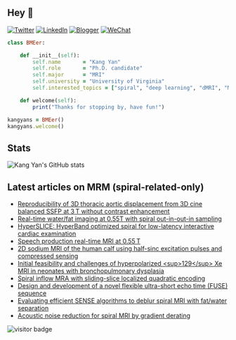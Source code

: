 ## Hey 👋
[![Twitter](https://img.shields.io/badge/Twitter-%231DA1F2.svg?style=for-the-badge&logo=Twitter&logoColor=white)](https://twitter.com/KangY01)
[![LinkedIn](https://img.shields.io/badge/linkedin-%230077B5.svg?style=for-the-badge&logo=linkedin&logoColor=white)](https://www.linkedin.com/in/kyanyan/)
[![Blogger](https://img.shields.io/badge/Blogger-FF5722?style=for-the-badge&logo=blogger&logoColor=white)](https://kyanx.blogspot.com/)
[![WeChat](https://img.shields.io/badge/WeChat-07C160?style=for-the-badge&logo=wechat&logoColor=white)](wechat.jpg)

```ruby
class BMEer:

    def __init__(self):
        self.name       = "Kang Yan"
        self.role       = "Ph.D. candidate"
        self.major      = "MRI"
        self.university = "University of Virginia"
        self.interested_topics = ["spiral", "deep learning", "dMRI", "MRgFUS"]

    def welcome(self):
        print("Thanks for stopping by, have fun!")

kangyans = BMEer()
kangyans.welcome()
```

## Stats

![Kang Yan's GitHub stats](https://github-readme-stats.vercel.app/api?username=kangyans&show_icons=true&theme=radical)

## Latest articles on MRM (spiral-related-only)

<!-- BLOG-POST-LIST:START -->
- [Reproducibility of 3D thoracic aortic displacement from 3D cine balanced SSFP at 3 T without contrast enhancement](https://pubmed.ncbi.nlm.nih.gov/37831612/?utm_source=Other&utm_medium=rss&utm_campaign=pubmed-2&utm_content=1d9iTY4hH_PwaJkMYq0tNab8LUPdXI2CHFgZgCJ6BmQf0gZEah&fc=20231019120313&ff=20231107100949&v=2.17.9.post6+86293ac)
- [Real-time water/fat imaging at 0.55T with spiral out-in-out-in sampling](https://pubmed.ncbi.nlm.nih.gov/37815020/?utm_source=Other&utm_medium=rss&utm_campaign=pubmed-2&utm_content=1d9iTY4hH_PwaJkMYq0tNab8LUPdXI2CHFgZgCJ6BmQf0gZEah&fc=20231019120313&ff=20231107100949&v=2.17.9.post6+86293ac)
- [HyperSLICE: HyperBand optimized spiral for low-latency interactive cardiac examination](https://pubmed.ncbi.nlm.nih.gov/37799087/?utm_source=Other&utm_medium=rss&utm_campaign=pubmed-2&utm_content=1d9iTY4hH_PwaJkMYq0tNab8LUPdXI2CHFgZgCJ6BmQf0gZEah&fc=20231019120313&ff=20231107100949&v=2.17.9.post6+86293ac)
- [Speech production real-time MRI at 0.55 T](https://pubmed.ncbi.nlm.nih.gov/37799039/?utm_source=Other&utm_medium=rss&utm_campaign=pubmed-2&utm_content=1d9iTY4hH_PwaJkMYq0tNab8LUPdXI2CHFgZgCJ6BmQf0gZEah&fc=20231019120313&ff=20231107100949&v=2.17.9.post6+86293ac)
- [2D sodium MRI of the human calf using half-sinc excitation pulses and compressed sensing](https://pubmed.ncbi.nlm.nih.gov/37799019/?utm_source=Other&utm_medium=rss&utm_campaign=pubmed-2&utm_content=1d9iTY4hH_PwaJkMYq0tNab8LUPdXI2CHFgZgCJ6BmQf0gZEah&fc=20231019120313&ff=20231107100949&v=2.17.9.post6+86293ac)
- [Initial feasibility and challenges of hyperpolarized &lt;sup&gt;129&lt;/sup&gt; Xe MRI in neonates with bronchopulmonary dysplasia](https://pubmed.ncbi.nlm.nih.gov/37526031/?utm_source=Other&utm_medium=rss&utm_campaign=pubmed-2&utm_content=1d9iTY4hH_PwaJkMYq0tNab8LUPdXI2CHFgZgCJ6BmQf0gZEah&fc=20231019120313&ff=20231107100949&v=2.17.9.post6+86293ac)
- [Spiral inflow MRA with sliding-slice localized quadratic encoding](https://pubmed.ncbi.nlm.nih.gov/37415416/?utm_source=Other&utm_medium=rss&utm_campaign=pubmed-2&utm_content=1d9iTY4hH_PwaJkMYq0tNab8LUPdXI2CHFgZgCJ6BmQf0gZEah&fc=20231019120313&ff=20231107100949&v=2.17.9.post6+86293ac)
- [Design and development of a novel flexible ultra-short echo time &lpar;FUSE&rpar; sequence](https://pubmed.ncbi.nlm.nih.gov/37392415/?utm_source=Other&utm_medium=rss&utm_campaign=pubmed-2&utm_content=1d9iTY4hH_PwaJkMYq0tNab8LUPdXI2CHFgZgCJ6BmQf0gZEah&fc=20231019120313&ff=20231107100949&v=2.17.9.post6+86293ac)
- [Evaluating efficient SENSE algorithms to deblur spiral MRI with fat/water separation](https://pubmed.ncbi.nlm.nih.gov/37379476/?utm_source=Other&utm_medium=rss&utm_campaign=pubmed-2&utm_content=1d9iTY4hH_PwaJkMYq0tNab8LUPdXI2CHFgZgCJ6BmQf0gZEah&fc=20231019120313&ff=20231107100949&v=2.17.9.post6+86293ac)
- [Acoustic noise reduction for spiral MRI by gradient derating](https://pubmed.ncbi.nlm.nih.gov/37345705/?utm_source=Other&utm_medium=rss&utm_campaign=pubmed-2&utm_content=1d9iTY4hH_PwaJkMYq0tNab8LUPdXI2CHFgZgCJ6BmQf0gZEah&fc=20231019120313&ff=20231107100949&v=2.17.9.post6+86293ac)
<!-- BLOG-POST-LIST:END -->
<!---
## Keep Moving

<img src="run-mario.gif" width="53"><img src="run-mario.gif" width="56"><img src="run-mario.gif" width="59"><img src="run-mario.gif" width="62">
<img src="run-mario.gif" width="65"><img src="run-mario.gif" width="68"><img src="run-mario.gif" width="71"><img src="run-mario.gif" width="74">
<img src="run-mario.gif" width="77"><img src="run-mario.gif" width="80"><img src="run-mario.gif" width="83"><img src="run-mario.gif" width="86">

--->



![visitor badge](https://visitor-badge.laobi.icu/badge?page_id=kangyans.visitor-badge&right_text=MyPageVisitors)
<!---
## Trophies 

[![trophy](https://github-profile-trophy.vercel.app/?username=kangyans&theme=onedark)](https://github.com/kangyans/github-profile-trophy)
-->






